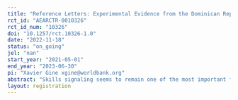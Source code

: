 ```yaml
---
title: "Reference Letters: Experimental Evidence from the Dominican Republic"
rct_id: "AEARCTR-0010326"
rct_id_num: "10326"
doi: "10.1257/rct.10326-1.0"
date: "2022-11-18"
status: "on_going"
jel: "nan"
start_year: "2021-05-01"
end_year: "2023-06-30"
pi: "Xavier Gine xgine@worldbank.org"
abstract: "Skills signaling seems to remain one of the most important factors in order to breach the gap between prospective workers and employers. At the same time, expecting an evaluation can change the performance of employees at the workplace. In a setup with more than 2000 unemployed youngsters at risk, going through a vocational training in the Dominican Republic, we test how giving a random subset of them a notice that they will receive a recommendation letter at the end of their internship affects their effort and motivation at the workplace. We also analyze long term results (1 year after vocational training) in employment and other labor-related outcomes, and how having the reference letter from a previous employer can affect labor search prospectives in high informality environments. "
layout: registration
---
```


